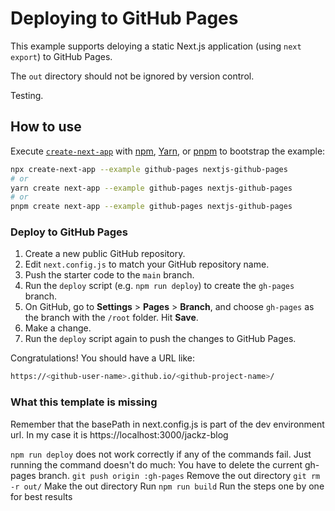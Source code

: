 # Deploying to GitHub Pages

This example supports deloying a static Next.js application (using `next export`) to GitHub Pages.

The `out` directory should not be ignored by version control.

Testing.

## How to use

Execute [`create-next-app`](https://github.com/vercel/next.js/tree/canary/packages/create-next-app) with [npm](https://docs.npmjs.com/cli/init), [Yarn](https://yarnpkg.com/lang/en/docs/cli/create/), or [pnpm](https://pnpm.io) to bootstrap the example:

```bash
npx create-next-app --example github-pages nextjs-github-pages
# or
yarn create next-app --example github-pages nextjs-github-pages
# or
pnpm create next-app --example github-pages nextjs-github-pages
```

### Deploy to GitHub Pages

1.  Create a new public GitHub repository.
1.  Edit `next.config.js` to match your GitHub repository name.
1.  Push the starter code to the `main` branch.
1.  Run the `deploy` script (e.g. `npm run deploy`) to create the `gh-pages` branch.
1.  On GitHub, go to **Settings** > **Pages** > **Branch**, and choose `gh-pages` as the branch with the `/root` folder. Hit **Save**.
1.  Make a change.
1.  Run the `deploy` script again to push the changes to GitHub Pages.

Congratulations! You should have a URL like:

```bash
https://<github-user-name>.github.io/<github-project-name>/
```

### What this template is missing
Remember that the basePath in next.config.js is part of the dev environment url.
In my case it is https://localhost:3000/jackz-blog

`npm run deploy` does not work correctly if any of the commands fail.
Just running the command doesn't do much:
You have to delete the current gh-pages branch.
    `git push origin :gh-pages`
Remove the out directory
    `git rm -r out/`
Make the out directory
Run `npm run build`
Run the steps one by one for best results